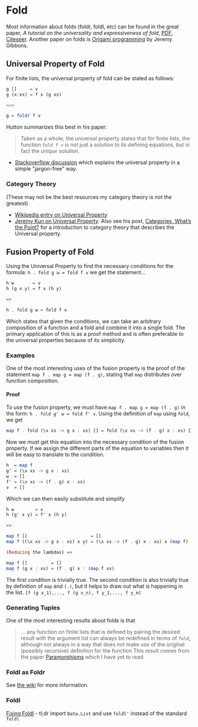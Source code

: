 # Fold

Most information about folds (foldr, foldl, etc) can be found in the great paper, _A tutorial on the universality and
	expressiveness of fold_, [PDF](http://www.cs.nott.ac.uk/~gmh/fold.pdf), [Citeseer](http://citeseerx.ist.psu.edu/viewdoc/summary?doi=10.1.1.34.1618). Another paper on folds is [Origami programming](http://www.cs.ox.ac.uk/jeremy.gibbons/publications/origami.pdf) by Jeremy Gibbons.

## Universal Property of Fold
For finite lists, the universal property of fold can be stated as follows:
```haskell
g []     = v
g (x:xs) = f x (g xs)

<=>

g = foldr f v
```
Hutton summarizes this best in his paper:
> Taken as a whole, the universal property states that for finite lists, the function `fold f v` is not just a solution to its defining equations, but in fact the _unique_ solution.

* [Stackoverflow discussion](http://stackoverflow.com/questions/841696/please-explain-in-the-simplest-most-jargon-free-english-possible-the-universa) which explains the universal property in a simple "jargon-free" way.

### Category Theory
(These may not be the best resources my category theory is not the greatest)
* [Wikipedia entry on Universal Property](http://en.wikipedia.org/wiki/Universal_property)
* [Jeremy Kun on Universal Property](http://jeremykun.com/2013/09/30/the-universal-properties-of-map-fold-and-filter/). Also see his post, [Categories, What’s the Point?](http://jeremykun.com/2013/04/16/categories-whats-the-point/) for a introduction to category theory that describes the Universal property.


## Fusion Property of Fold
Using the Universal Property to find the necessary conditions for the formula: `h . fold g w = fold f v` we get the statement...
```haskell
h w       = v
h (g x y) = f x (h y)

=>

h . fold g w = fold f v
```
Which states that given the conditions, we can take an arbitrary composition of a function and a fold and combine it into a single fold. The primary application of this is as a proof method and is often preferable to the universal properties because of its simplicity.

### Examples
One of the most interesting uses of the fusion property is the proof of the statement `map f . map g = map (f . g)`, stating that `map` distributes over function composition.

#### Proof
To use the fusion property, we must have `map f . map g = map (f . g)` in the form: `h . fold g' w = fold f' v`. Using the definition of `map` using `fold`, we get
```haskell
map f . fold (\x xs -> g x : xs) [] = fold (\x xs -> (f . g) x : xs) []
```
Now we must get this equation into the necessary condition of the fusion property. If we assign the different parts of the equation to variables then it will be easy to translate to the condition.
```haskell
h  = map f
g' = (\x xs -> g x : xs)
w  = []
f' = (\x xs -> (f . g) x : xs)
v  = []
```
Which we can then easily substitute and simplify
```haskell
h w        = v
h (g' x y) = f' x (h y)

=>

map f []                        = []
map f ((\x xs -> g x : xs) x y) = (\x xs -> (f . g) x : xs) x (map f)

(Reducing the lambdas) =>

map f []         = []
map f (g x : xs) = (f . g) x : (map f xs)
```
The first condition is trivially true. The second condition is also trivially true by definition of `map` and `(.)`, but it helps to draw out what is happening in the list. `[f (g x_1),..., f (g x_n), f y_1,..., f y_m]`

### Generating Tuples
One of the most interesting results about folds is that
> ... any function on finite lists that is defined by pairing the desired result with the argument list can always be redefined in terms of `fold`, although not always in a way that does not make use of the original (possibly recursive) definition for the function
This result comes from the paper [Paramorphisms](http://www.kestrel.edu/home/people/meertens/publications/papers/Paramorphisms.pdf) which I have yet to read.

### Foldl as Foldr
See [the wiki](http://www.haskell.org/haskellwiki/Foldl_as_foldr) for more information.

### Foldl
[Fixing Foldl](http://www.well-typed.com/blog/90/) - tl;dr import `Data.List` and use `foldl'` instead of the standard `foldl`
